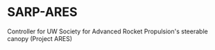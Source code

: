 # SARP-ARES
Controller for UW Society for Advanced Rocket Propulsion's steerable canopy (Project ARES)

